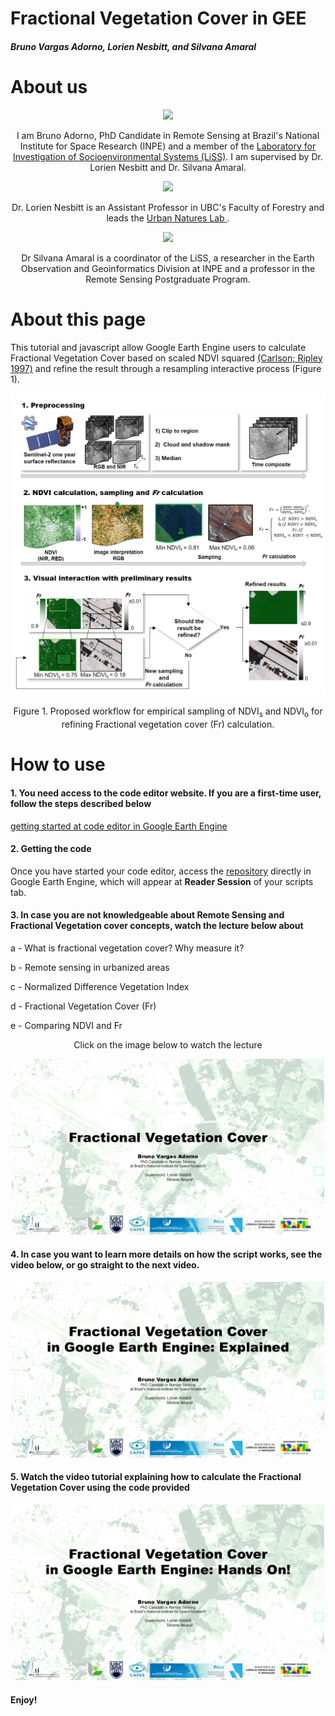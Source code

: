 <div class="fluid-row" id="header">
    <h1 class="title toc-ignore">Fractional Vegetation Cover in GEE</h1>
    <h4 class="author"><em>Bruno Vargas Adorno, Lorien Nesbitt, and Silvana Amaral</em></h4>
</div>

# About us

<div align="center">
  <img src="https://github.com/user-attachments/assets/2747555f-567e-42a9-b357-9fc2d602f756" width="200">
  <p>I am Bruno Adorno, PhD Candidate in Remote Sensing at Brazil's National Institute for Space Research (INPE) and a member of the 
      <a href="https://www.lissinpe.com.br/">Laboratory&nbspfor Investigation of Socioenvironmental Systems (LiSS)</a>.
      I am supervised by Dr. Lorien Nesbitt and Dr. Silvana Amaral.
  </p>
  <img src="https://github.com/user-attachments/assets/027a95ee-c1aa-4cc2-8936-fa3a4bf49677" width="200">
  <p> Dr. Lorien Nesbitt is an Assistant Professor in UBC's Faculty of Forestry and leads the 
      <a href="https://urbannatures.ca/">Urban Natures Lab </a>.
  </p>
  <img src="https://github.com/user-attachments/assets/804e4e89-f59d-4cb5-927a-267acbb4384c" width="200">
  <p> Dr Silvana Amaral is a coordinator of the LiSS, a researcher in the Earth Observation and Geoinformatics Division at INPE and a professor in the Remote Sensing Postgraduate Program.</p>
</div>


# About this page
This tutorial and javascript allow Google Earth Engine users to calculate Fractional Vegetation Cover based on scaled NDVI squared [(Carlson; Ripley 1997)](https://www.sciencedirect.com/science/article/pii/S0034425797001041) and refine the result through a resampling interactive process (Figure 1). 

![processing](https://github.com/badorno/fractionalvegetationcover/blob/main/figs/processing_corrected.png)

<p align="center">
Figure 1. Proposed workflow for empirical sampling of NDVI<sub>s</sub> and NDVI<sub>o</sub> for refining Fractional vegetation cover (Fr) calculation.
</p>


# How to use

<h4>1. You need access to the code editor website. If you are a first-time user, follow the steps described below </h4> 

[getting started at code editor in Google Earth Engine](https://developers.google.com/earth-engine/guides/quickstart_javascript)


<h4>2. Getting the code</h4>

Once you have started your code editor, access the [repository](https://code.earthengine.google.com/?scriptPath=users%2Fbrunoadornoflorestal%2Ffractionalvegetationcover%3AFr_refined) directly in Google Earth Engine, which will appear at <b>Reader Session</b> of your scripts tab.

<h4>3. In case you are not knowledgeable about Remote Sensing and Fractional Vegetation cover concepts, watch the lecture below about </h4>

a - What is fractional vegetation cover? Why measure it?

b - Remote sensing in urbanized areas

c - Normalized Difference Vegetation Index 

d - Fractional Vegetation Cover (Fr) 

e - Comparing NDVI and Fr

<div align="center">
    <p> Click on the image below to watch the lecture </p>
  <a href="https://youtu.be/imFIyeOAxRg">
    <img src="https://github.com/badorno/fractionalvegetationcover/blob/main/figs/lecture_folder.jpg?raw=true" width="500">
  </a>
</div>

<h4>4. In case you want to learn more details on how the script works, see the video below, or go straight to the next video. </h4>

<div align="center">
  <a href="https://youtu.be/jo6vwdTGHjc">
    <img src="https://github.com/badorno/fractionalvegetationcover/blob/main/figs/FVC_explained_cover.jpg?raw=true" width="500">
  </a>
</div>


<h4>5. Watch the video tutorial explaining how to calculate the Fractional Vegetation Cover using the code provided </h4>

<div align="center">
  <a href="https://youtu.be/9gN0kKFTiMQ">
    <img src="https://github.com/badorno/fractionalvegetationcover/blob/main/figs/FVC_handson.jpg?raw=true" width="500">
  </a>
</div>


<h4>Enjoy!</h4>

